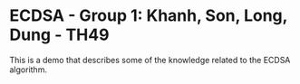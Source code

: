 # ECDSA - Group 1: Khanh, Son, Long, Dung - TH49
This is a demo that describes some of the knowledge related to the ECDSA algorithm.
